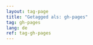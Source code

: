 ```yaml
---
layout: tag-page
title: "Getagged als: gh-pages"  
tag: gh-pages
lang: de
ref: tag-gh-pages
---
```

